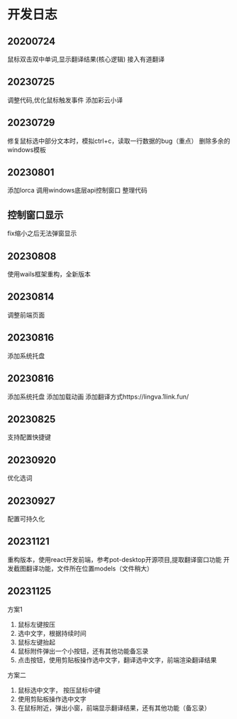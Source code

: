 # 开发日志

## 20200724
鼠标双击双中单词,显示翻译结果(核心逻辑)
接入有道翻译

## 20230725
调整代码,优化鼠标触发事件
添加彩云小译

## 20230729
修复鼠标选中部分文本时，模拟ctrl+c，读取一行数据的bug（重点）
删除多余的windows模板

## 20230801
添加lorca
调用windows底层api控制窗口
整理代码

## 控制窗口显示
fix缩小之后无法弹窗显示

## 20230808
使用wails框架重构，全新版本

## 20230814
调整前端页面

## 20230816
添加系统托盘

## 20230816
添加系统托盘
添加加载动画
添加翻译方式https://lingva.1link.fun/

## 20230825
支持配置快捷键

## 20230920
优化选词

## 20230927
配置可持久化

## 20231121
重构版本，使用react开发前端，参考pot-desktop开源项目,提取翻译窗口功能
开发截图翻译功能，文件所在位置models（文件稍大）

## 20231125
方案1
1. 鼠标左键按压
2. 选中文字，根据持续时间
3. 鼠标左键抬起
4. 鼠标附件弹出一个小按钮，还有其他功能备忘录
5. 点击按钮，使用剪贴板操作选中文字，翻译选中文字，前端渲染翻译结果

方案二
1. 鼠标选中文字， 按压鼠标中键
2. 使用剪贴板操作选中文字
3. 在鼠标附近，弹出小窗，前端显示翻译结果，还有其他功能（备忘录）
